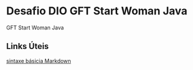 # Desafio DIO GFT Start Woman Java
GFT Start Woman Java

## Links Úteis
[sintaxe básicia Markdown](https://www.markdownguide.org/getting-started/)

